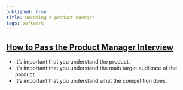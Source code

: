 ```yaml
---
published: true
title: Becoming a product manager
tags: software
---
```

## [How to Pass the Product Manager Interview](https://medium.com/@samuel.james.weaver/how-to-pass-the-product-manager-interview-cf27ee936cb3)
- It’s important that you understand the product.
- It’s important that you understand the main target audience of the product.
- It’s important that you understand what the competition does.
